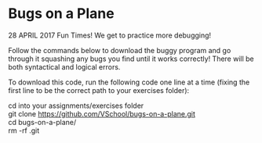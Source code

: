 # Bugs on a Plane
28 APRIL 2017
Fun Times! We get to practice more debugging!

Follow the commands below to download the buggy program and go through it squashing any bugs you find until it works correctly! There will be both syntactical and logical errors.

To download this code, run the following code one line at a time (fixing the first line to be the correct path to your exercises folder):

cd into your assignments/exercises folder  
git clone https://github.com/VSchool/bugs-on-a-plane.git  
cd bugs-on-a-plane/  
rm -rf .git  


